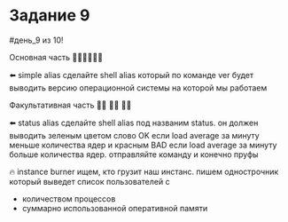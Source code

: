 # Задание 9

#день_9 из 10!

Основная часть 🚶‍♂️🚶‍♂️🚶‍♂️

⬅️ simple alias
сделайте shell alias который по команде ver будет выводить версию операционной системы на которой мы работаем

Факультативная часть 🏃‍♂️ 🏃‍♂️ 🏃‍♂️

⬅️ status alias
сделайте shell alias под названим status. он должен выводить зеленым цветом слово OK если load average за минуту меньше количества ядер и красным BAD если load average за минуту больше количества ядер.
отправляйте команду и конечно пруфы

🔥 instance burner
ищем, кто грузит наш инстанс. пишем однострочник который выведет список пользователей с

- количеством процессов
- суммарно использованной оперативной памяти